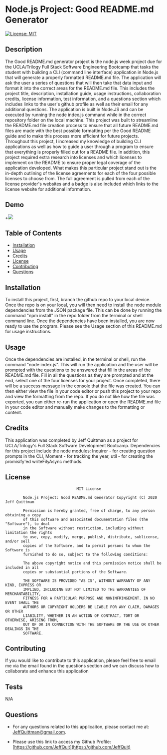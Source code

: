 
# Node.js Project: Good README.md Generator

[![License: MIT](https://img.shields.io/badge/License-MIT-yellow.svg)](https://opensource.org/licenses/MIT)

## Description
The Good README.md generator project is the node.js week project due for the UCLA/Trilogy Full Stack Software Engineering Bootcamp that tasks the student with building a CLI (command line interface) application in Node.js that will generate a properly formatted README.md file. The application will ask the user a series of questions that will then take that data input and format it into the correct areas for the README.md file. This includes the project title, description, installation guide, usage instructions, collaboration credits, license information, test information, and a questions section which includes links to the user's github profile as well as their email for any additional questions. The application is built in Node.JS and can be executed by running the node index.js command while in the correct repository folder on the local machine. This project was built to streamline the README.md file creation process to ensure that all future README.md files are made with the best possible formatting per the Good README guide and to make this process more efficient for future projects. Throughout this project, I increased my knowledge of building CLI applications as well as how to guide a user through a program to ensure that everything is properly filled out for a README file. In addition, this project required extra research into licenses and which licenses to implement on the README to ensure proper legal coverage of the application developed. What makes this particular project stand out is the in-depth outlining of the license agreements for each of the four possible licenses to choose from. The full agreement is pulled from each of the license provider's websites and a badge is also included which links to the license website for additional information. 

## Demo


+<img src="/DemoImgs/ReadMeGif.gif?raw=true">

## Table of Contents
* [Installation](#installation)
* [Usage](#usage)
* [Credits](#credits)
* [License](#license)
* [Contributing](#contributing)
* [Questions](#questions)

## Installation
To install this project, first, branch the github repo to your local device. Once the repo is on your local, you will then need to install the node module dependencies from the JSON package file. This can be done by running the command "npm install" in the repo folder from the terminal or shell command line. Once the dependencies have been installed, you are now ready to use the program. Please see the Usage section of this README.md for usage instructions. 

## Usage
Once the dependencies are installed, in the terminal or shell, run the command "node index.js". This will run the application and the user will be prompted with the questions to be answered that fill in the areas of the README.md file. Fill in all the questions as they are prompted and at the end, select one of the four licenses for your project. Once completed, there will be a success message in the console that the file was created. You can then either view the file in your code editor or push this project to your repo and view the formatting from the repo. If you do not like how the file was exported, you can either re-run the application or open the README.md file in your code editor and manually make changes to the formatting or content. 

## Credits
This application was completed by Jeff Quittman as a project for UCLA/Trilogy's Full Stack Software Development Bootcamp. Dependencies for this project include the node modules: Inquirer - for creating question prompts in the CLI, Moment - for tracking the year, util - for creating the promisify'ed writeFilyAsync methods.

## License

									MIT License

			Node.js Project: Good README.md Generator Copyright (C) 2020 Jeff Quittman
			
			Permission is hereby granted, free of charge, to any person obtaining a copy
			of this software and associated documentation files (the "Software"), to deal
			in the Software without restriction, including without limitation the rights
			to use, copy, modify, merge, publish, distribute, sublicense, and/or sell
			copies of the Software, and to permit persons to whom the Software is
			furnished to do so, subject to the following conditions:
			
			The above copyright notice and this permission notice shall be included in all
			copies or substantial portions of the Software.
			
			THE SOFTWARE IS PROVIDED "AS IS", WITHOUT WARRANTY OF ANY KIND, EXPRESS OR
			IMPLIED, INCLUDING BUT NOT LIMITED TO THE WARRANTIES OF MERCHANTABILITY,
			FITNESS FOR A PARTICULAR PURPOSE AND NONINFRINGEMENT. IN NO EVENT SHALL THE
			AUTHORS OR COPYRIGHT HOLDERS BE LIABLE FOR ANY CLAIM, DAMAGES OR OTHER
			LIABILITY, WHETHER IN AN ACTION OF CONTRACT, TORT OR OTHERWISE, ARISING FROM,
			OUT OF OR IN CONNECTION WITH THE SOFTWARE OR THE USE OR OTHER DEALINGS IN THE
			SOFTWARE.

## Contributing
If you would like to contribute to this application, please feel free to email me via the email found in the questions section and we can discuss how to collaborate and enhance this application

## Tests
N/A

## Questions
- For any questions related to this applicaiton, please contact me at: JeffQuittman@gmail.com. 

- Please use this link to access my Github Profile: [https://github.com/JeffQuit](https://github.com/JeffQuit)

